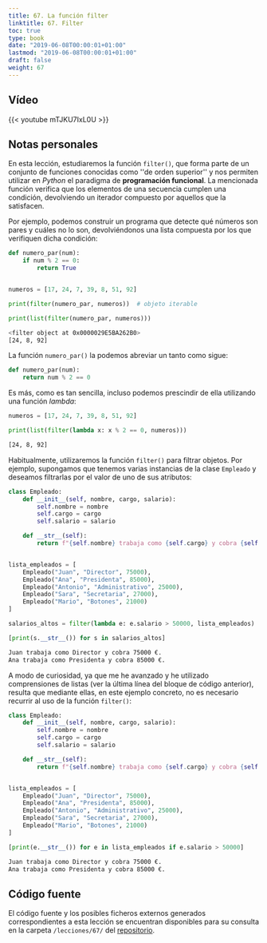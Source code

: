 ```yaml
---
title: 67. La función filter
linktitle: 67. Filter
toc: true
type: book
date: "2019-06-08T00:00:01+01:00"
lastmod: "2019-06-08T00:00:01+01:00"
draft: false
weight: 67
---
```


## Vídeo

{{< youtube mTJKU7IxL0U >}}

## Notas personales

En esta lección, estudiaremos la función `filter()`, que forma parte de un conjunto de funciones conocidas como ''de orden superior'' y nos permiten utilizar en *Python* el paradigma de **programación funcional**. La mencionada función verifica que los elementos de una secuencia cumplen una condición, devolviendo un iterador compuesto por aquellos que la satisfacen.

Por ejemplo, podemos construir un programa que detecte qué números son pares y cuáles no lo son, devolviéndonos una lista compuesta por los que verifiquen dicha condición:

```python
def numero_par(num):
    if num % 2 == 0:
        return True


numeros = [17, 24, 7, 39, 8, 51, 92]

print(filter(numero_par, numeros))  # objeto iterable

print(list(filter(numero_par, numeros)))
```

```bash
<filter object at 0x0000029E5BA262B0>
[24, 8, 92]
```

La función `numero_par()` la podemos abreviar un tanto como sigue:

```python
def numero_par(num):
    return num % 2 == 0
```

Es más, como es tan sencilla, incluso podemos prescindir de ella utilizando una función *lambda*:

```python
numeros = [17, 24, 7, 39, 8, 51, 92]

print(list(filter(lambda x: x % 2 == 0, numeros)))
```

```bash
[24, 8, 92]
```

Habitualmente, utilizaremos la función `filter()` para filtrar objetos. Por ejemplo, supongamos que tenemos varias instancias de la clase `Empleado` y deseamos filtrarlas por el valor de uno de sus atributos:

```python
class Empleado:
    def __init__(self, nombre, cargo, salario):
        self.nombre = nombre
        self.cargo = cargo
        self.salario = salario

    def __str__(self):
        return f"{self.nombre} trabaja como {self.cargo} y cobra {self.salario} €."


lista_empleados = [
    Empleado("Juan", "Director", 75000),
    Empleado("Ana", "Presidenta", 85000),
    Empleado("Antonio", "Administrativo", 25000),
    Empleado("Sara", "Secretaria", 27000),
    Empleado("Mario", "Botones", 21000)
]

salarios_altos = filter(lambda e: e.salario > 50000, lista_empleados)

[print(s.__str__()) for s in salarios_altos]
```

```bash
Juan trabaja como Director y cobra 75000 €.
Ana trabaja como Presidenta y cobra 85000 €.
```

A modo de curiosidad, ya que me he avanzado y he utilizado comprensiones de listas (ver la última línea del bloque de código anterior), resulta que mediante ellas, en este ejemplo concreto, no es necesario recurrir al uso de la función `filter()`:

```python
class Empleado:
    def __init__(self, nombre, cargo, salario):
        self.nombre = nombre
        self.cargo = cargo
        self.salario = salario

    def __str__(self):
        return f"{self.nombre} trabaja como {self.cargo} y cobra {self.salario} €."


lista_empleados = [
    Empleado("Juan", "Director", 75000),
    Empleado("Ana", "Presidenta", 85000),
    Empleado("Antonio", "Administrativo", 25000),
    Empleado("Sara", "Secretaria", 27000),
    Empleado("Mario", "Botones", 21000)
]

[print(e.__str__()) for e in lista_empleados if e.salario > 50000]
```

```bash
Juan trabaja como Director y cobra 75000 €.
Ana trabaja como Presidenta y cobra 85000 €.
```

## Código fuente

El código fuente y los posibles ficheros externos generados correspondientes a esta lección se encuentran disponibles para su consulta en la carpeta `/lecciones/67/` del [repositorio](https://github.com/ImAlexisSaez/curso-python-desde-0).
